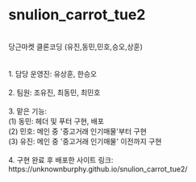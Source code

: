 # snulion_carrot_tue2
<br>
당근마켓 클론코딩 (유진,동민,민호,승오,상훈)
<br>
<br>
<br>
1. 담당 운영진: 유상훈, 한승오
<br>
<br>
2. 팀원: 조유진, 최동민, 최민호
<br>
<br>
3. 맡은 기능:
<br>
(1) 동민: 헤더 및 푸터 구현, 배포
<br>
(2) 민호: 메인 중 '중고거래 인기매물'부터 구현
<br>
(3) 유진: 메인 중 '중고거래 인기매물' 이전까지 구현
<br>
<br>
4. 구현 완료 후 배포한 사이트 링크: https://unknownburphy.github.io/snulion_carrot_tue2/
